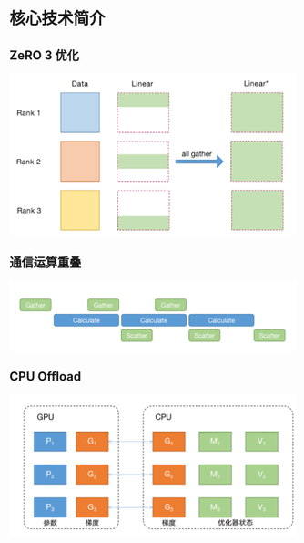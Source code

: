 # 核心技术简介 

## ZeRO 3 优化
![](image/ZeRO3.png)


## 通信运算重叠
![](image/communication_fig.png)

## CPU Offload
![](image/cpu.png)

